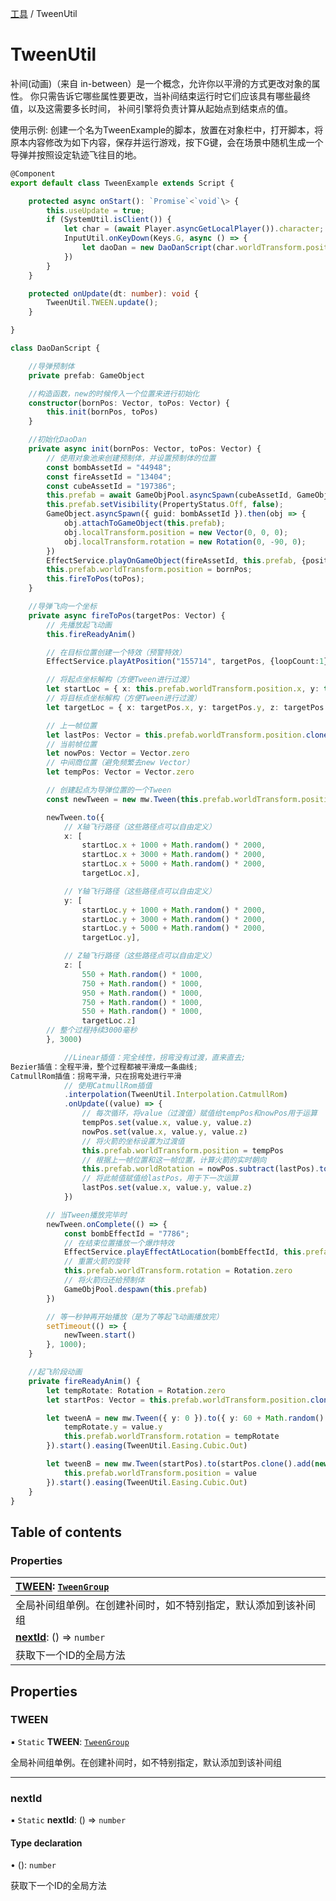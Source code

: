 [工具](../groups/工具.工具.md) / TweenUtil

# TweenUtil <Badge type="tip" text="Class" /> <Score text="TweenUtil" />

补间(动画)（来自 in-between）是一个概念，允许你以平滑的方式更改对象的属性。
你只需告诉它哪些属性要更改，当补间结束运行时它们应该具有哪些最终值，以及这需要多长时间，
补间引擎将负责计算从起始点到结束点的值。

<span style="font-size: 14px;">
使用示例: 创建一个名为TweenExample的脚本，放置在对象栏中，打开脚本，将原本内容修改为如下内容，保存并运行游戏，按下G键，会在场景中随机生成一个导弹并按照设定轨迹飞往目的地。
</span>

```ts
@Component
export default class TweenExample extends Script {

    protected async onStart(): `Promise`<`void`\> {
        this.useUpdate = true;
        if (SystemUtil.isClient()) {
            let char = (await Player.asyncGetLocalPlayer()).character;
            InputUtil.onKeyDown(Keys.G, async () => {
                let daoDan = new DaoDanScript(char.worldTransform.position, new Vector(Math.random() * 1000, Math.random() * 1000, 0));
            })
        }
    }

    protected onUpdate(dt: number): void {
        TweenUtil.TWEEN.update();
    }

}

class DaoDanScript {

    //导弹预制体
    private prefab: GameObject

    //构造函数，new的时候传入一个位置来进行初始化
    constructor(bornPos: Vector, toPos: Vector) {
        this.init(bornPos, toPos)
    }

    //初始化DaoDan
    private async init(bornPos: Vector, toPos: Vector) {
        // 使用对象池来创建预制体，并设置预制体的位置
        const bombAssetId = "44948";
        const fireAssetId = "13404";
        const cubeAssetId = "197386";
        this.prefab = await GameObjPool.asyncSpawn(cubeAssetId, GameObjPoolSourceType.Asset);
        this.prefab.setVisibility(PropertyStatus.Off, false);
        GameObject.asyncSpawn({ guid: bombAssetId }).then(obj => {
            obj.attachToGameObject(this.prefab);
            obj.localTransform.position = new Vector(0, 0, 0);
            obj.localTransform.rotation = new Rotation(0, -90, 0);
        })
        EffectService.playOnGameObject(fireAssetId, this.prefab, {position:new Vector(0, 0, 0), rotation:new Rotation(0, -90, 0), scale: new Vector(2, 2, 2)});
        this.prefab.worldTransform.position = bornPos;
        this.fireToPos(toPos);
    }

    //导弹飞向一个坐标
    private async fireToPos(targetPos: Vector) {
        // 先播放起飞动画
        this.fireReadyAnim()

        // 在目标位置创建一个特效（预警特效）
        EffectService.playAtPosition("155714", targetPos, {loopCount:1});

        // 将起点坐标解构（方便Tween进行过渡）
        let startLoc = { x: this.prefab.worldTransform.position.x, y: this.prefab.worldTransform.position.y, z: this.prefab.worldTransform.position.z }
        // 将目标点坐标解构（方便Tween进行过渡）
        let targetLoc = { x: targetPos.x, y: targetPos.y, z: targetPos.z }

        // 上一帧位置
        let lastPos: Vector = this.prefab.worldTransform.position.clone()
        // 当前帧位置
        let nowPos: Vector = Vector.zero
        // 中间商位置（避免频繁去new Vector）
        let tempPos: Vector = Vector.zero

        // 创建起点为导弹位置的一个Tween
        const newTween = new mw.Tween(this.prefab.worldTransform.position.clone())

        newTween.to({
            // X轴飞行路径（这些路径点可以自由定义）
            x: [
                startLoc.x + 1000 + Math.random() * 2000,
                startLoc.x + 3000 + Math.random() * 2000,
                startLoc.x + 5000 + Math.random() * 2000,
                targetLoc.x],

            // Y轴飞行路径（这些路径点可以自由定义）
            y: [
                startLoc.y + 1000 + Math.random() * 2000,
                startLoc.y + 3000 + Math.random() * 2000,
                startLoc.y + 5000 + Math.random() * 2000,
                targetLoc.y],

            // Z轴飞行路径（这些路径点可以自由定义）
            z: [
                550 + Math.random() * 1000,
                750 + Math.random() * 1000,
                950 + Math.random() * 1000,
                750 + Math.random() * 1000,
                550 + Math.random() * 1000,
                targetLoc.z]
        // 整个过程持续3000毫秒
        }, 3000)

            //Linear插值：完全线性，拐弯没有过渡，直来直去;
Bezier插值：全程平滑，整个过程都被平滑成一条曲线;
CatmullRom插值：拐弯平滑，只在拐弯处进行平滑
            // 使用CatmullRom插值
            .interpolation(TweenUtil.Interpolation.CatmullRom)
            .onUpdate((value) => {
                // 每次循环，将value（过渡值）赋值给tempPos和nowPos用于运算
                tempPos.set(value.x, value.y, value.z)
                nowPos.set(value.x, value.y, value.z)
                // 将火箭的坐标设置为过渡值
                this.prefab.worldTransform.position = tempPos
                // 根据上一帧位置和这一帧位置，计算火箭的实时朝向
                this.prefab.worldRotation = nowPos.subtract(lastPos).toRotation()
                // 将此帧值赋值给lastPos，用于下一次运算
                lastPos.set(value.x, value.y, value.z)
            })

        // 当Tween播放完毕时
        newTween.onComplete(() => {
            const bombEffectId = "7786";
            // 在结束位置播放一个爆炸特效
            EffectService.playEffectAtLocation(bombEffectId, this.prefab.worldTransform.position, 1)
            // 重置火箭的旋转
            this.prefab.worldTransform.rotation = Rotation.zero
            // 将火箭归还给预制体
            GameObjPool.despawn(this.prefab)
        })

        // 等一秒钟再开始播放（是为了等起飞动画播放完）
        setTimeout(() => {
            newTween.start()
        }, 1000);
    }

    //起飞阶段动画
    private fireReadyAnim() {
        let tempRotate: Rotation = Rotation.zero
        let startPos: Vector = this.prefab.worldTransform.position.clone()

        let tweenA = new mw.Tween({ y: 0 }).to({ y: 60 + Math.random() * 30 }, 1000).onUpdate((value) => {
            tempRotate.y = value.y
            this.prefab.worldTransform.rotation = tempRotate
        }).start().easing(TweenUtil.Easing.Cubic.Out)

        let tweenB = new mw.Tween(startPos).to(startPos.clone().add(new mw.Vector(0, 0, Math.random() * 100)), 1000).onUpdate((value) => {
            this.prefab.worldTransform.position = value
        }).start().easing(TweenUtil.Easing.Cubic.Out)
    }
}
```

## Table of contents

### Properties <Score text="Properties" /> 
| **[TWEEN](mw.TweenUtil.md#tween)**: [`TweenGroup`](mw.TweenGroup.md)  |
| :-----|
| 全局补间组单例。在创建补间时，如不特别指定，默认添加到该补间组|
| **[nextId](mw.TweenUtil.md#nextid)**: () => `number` <Badge type="tip" text="other" />  |
| 获取下一个ID的全局方法|

## Properties

### TWEEN <Score text="TWEEN" /> 

▪ `Static` **TWEEN**: [`TweenGroup`](mw.TweenGroup.md)

全局补间组单例。在创建补间时，如不特别指定，默认添加到该补间组

___

### nextId <Score text="nextId" /> 

▪ `Static` **nextId**: () => `number` <Badge type="tip" text="other" />

#### Type declaration

• (): `number`

获取下一个ID的全局方法
